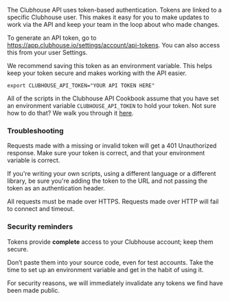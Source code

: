 The Clubhouse API uses token-based authentication. Tokens are linked to a specific Clubhouse user. This makes it easy for you to make updates to work via the API and keep your team in the loop about who made changes.

To generate an API token, go to https://app.clubhouse.io/settings/account/api-tokens. You can also access this from your user Settings.

We recommend saving this token as an environment variable. This helps keep your token secure and makes working with the API easier.

`export CLUBHOUSE_API_TOKEN="YOUR API TOKEN HERE"`

All of the scripts in the Clubhouse API Cookbook assume that you have set an environment variable `CLUBHOUSE_API_TOKEN` to hold your token. Not sure how to do that? We walk you through it [here](link).

### Troubleshooting
Requests made with a missing or invalid token will get a 401 Unauthorized response. Make sure your token is correct, and that your environment variable is correct.

If you're writing your own scripts, using a different language or a different library, be sure you're adding the token to the URL and not passing the token as an authentication header.
 
All requests must be made over HTTPS. Requests made over HTTP will fail to connect and timeout. 

### Security reminders
Tokens provide **complete** access to your Clubhouse account; keep them secure. 

Don’t paste them into your source code, even for test accounts. Take the time to set up an environment variable and get in the habit of using it. 

For security reasons, we will immediately invalidate any tokens we find have been made public.

